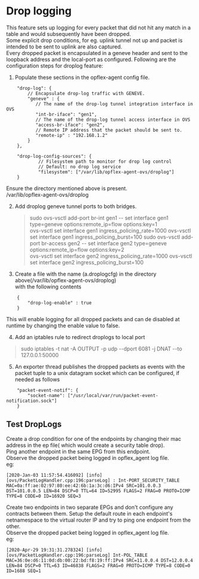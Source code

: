 # Drop logging

This feature sets up logging for every packet that did not hit any match in a table and would subsequently have been dropped.  
Some explicit drop conditions, for eg. uplink tunnel not up and packet is intended to be sent to uplink are also captured.  
Every dropped packet is encapsulated in a geneve header and sent to the loopback address and the local-port as configured. 
Following are the configuration steps for droplog feature:

 1. Populate these sections in the opflex-agent config file.  

```
    "drop-log": {  
        // Encapsulate drop-log traffic with GENEVE.  
        "geneve" : {  
           // The name of the drop-log tunnel integration interface in OVS  
           "int-br-iface": "gen1",  
           // The name of the drop-log tunnel access interface in OVS  
           "access-br-iface": "gen2",  
           // Remote IP address that the packet should be sent to.  
           "remote-ip" : "192.168.1.2"  
        }   
    },  

    "drop-log-config-sources": {
            // Filesystem path to monitor for drop log control
            // Default: no drop log service
            "filesystem": ["/var/lib/opflex-agent-ovs/droplog"]
    } 
```  
   Ensure  the directory mentioned above is present.  
   /var/lib/opflex-agent-ovs/droplog

 2. Add droplog geneve tunnel ports to both bridges.  

    > sudo ovs-vsctl add-port br-int gen1 -- set interface gen1 type=geneve options:remote_ip=flow options:key=1  
    > ovs-vsctl set interface gen1 ingress_policing_rate=1000
    > ovs-vsctl set interface gen1 ingress_policing_burst=100
    > sudo ovs-vsctl add-port br-access gen2 -- set interface gen2 type=geneve options:remote_ip=flow options:key=2  
    > ovs-vsctl set interface gen2 ingress_policing_rate=1000
    > ovs-vsctl set interface gen2 ingress_policing_burst=100

 3. Create a file with the name (a.droplogcfg) in the directory above(/var/lib/opflex-agent-ovs/droplog)  
    with the following contents  

```
    {  
        "drop-log-enable" : true  
    }   
```  
  This will enable logging for all dropped packets and can de disabled at runtime by changing the enable value to false.

 4. Add an iptables rule to redirect droplogs to local port  
> sudo iptables -t nat -A OUTPUT -p udp --dport 6081 -j DNAT --to 127.0.0.1:50000

5. An exporter thread publishes the dropped packets as events with the packet tuple to a unix datagram socket which can be configured, if needed as follows  

```  
    "packet-event-notif": {
        "socket-name": ["/usr/local/var/run/packet-event-notification.sock"]
    }
```  


## Test DropLogs  
Create a drop condition for one of the endpoints by changing their mac address in the ep file( which would create a security table drop).  
Ping another endpoint in the same EPG from this endpoint.  
Observe the dropped packet being logged in opflex_agent log file.  
eg:  
```
[2020-Jan-03 11:57:54.416092] [info] [ovs/PacketLogHandler.cpp:196:parseLog] : Int-PORT_SECURITY_TABLE MAC=0a:ff:ae:02:97:80:ee:42:6b:1a:3c:d6:IPv4 SRC=101.0.0.3 DST=101.0.0.5 LEN=84 DSCP=0 TTL=64 ID=52995 FLAGS=2 FRAG=0 PROTO=ICMP TYPE=8 CODE=0 ID=16920 SEQ=3  

```

Create two endpoints in two separate EPGs and don't configure any contracts between them.  Setup the default route in each endpoint's netnamespace to the virtual router IP and try to ping one endpoint from the other.  
Observe the dropped packet being logged in opflex_agent log file.  
eg:  
```
[2020-Apr-29 19:31:31.278324] [info] [ovs/PacketLogHandler.cpp:196:parseLog] Int-POL_TABLE  MAC=36:0e:d6:11:0d:db:00:22:bd:f8:19:ff:IPv4 SRC=11.0.0.4 DST=12.0.0.4 LEN=84 DSCP=0 TTL=63 ID=46838 FLAGS=2 FRAG=0 PROTO=ICMP TYPE=8 CODE=0 ID=1688 SEQ=1  

```
